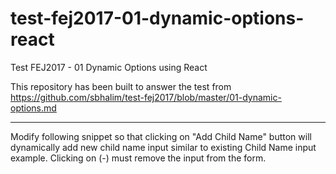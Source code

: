 # test-fej2017-01-dynamic-options-react
Test FEJ2017 - 01 Dynamic Options using React

This repository has been built to answer the test from https://github.com/sbhalim/test-fej2017/blob/master/01-dynamic-options.md

---

Modify following snippet so that clicking on "Add Child Name" button will dynamically add new child name input similar to existing Child Name input example. Clicking on (-) must remove the input from the form.

